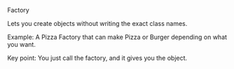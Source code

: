 Factory

Lets you create objects without writing the exact class names.

Example: A Pizza Factory that can make Pizza or Burger depending on what you want.

Key point: You just call the factory, and it gives you the object.
